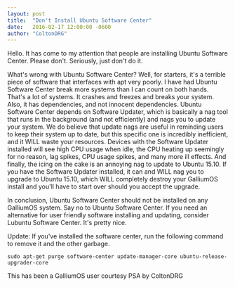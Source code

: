 ```yaml
---
layout: post
title:  "Don't Install Ubuntu Software Center"
date:   2016-02-17 12:00:00 -0600
author: "ColtonDRG"
---
```

Hello. It has come to my attention that people are installing Ubuntu Software Center. Please don't. Seriously, just don't do it.

What's wrong with Ubuntu Software Center? Well, for starters, it's a terrible piece of software that interfaces with apt very poorly. I have had Ubuntu Software Center break more systems than I can count on both hands. That's a lot of systems. It crashes and freezes and breaks your system. Also, it has dependencies, and not innocent dependencies. Ubuntu Software Center depends on Software Updater, which is basically a nag tool that runs in the background (and not efficiently) and nags you to update your system. We do believe that update nags are useful in reminding users to keep their system up to date, but this specific one is incredibly inefficient, and it WILL waste your resources. Devices with the Software Updater installed will see high CPU usage when idle, the CPU heating up seemingly for no reason, lag spikes, CPU usage spikes, and many more ill effects. And finally, the icing on the cake is an annoying nag to update to Ubuntu 15.10. If you have the Software Updater installed, it can and WILL nag you to upgrade to Ubuntu 15.10, which WILL completely destroy your GalliumOS install and you'll have to start over should you accept the upgrade.

In conclusion, Ubuntu Software Center should not be installed on any GalliumOS system. Say no to Ubuntu Software Center. If you need an alternative for user friendly software installing and updating, consider Lubuntu Software Center. It's pretty nice.

Update: If you've installed the software center, run the following command to remove it and the other garbage.

`sudo apt-get purge software-center update-manager-core ubuntu-release-upgrader-core`

This has been a GalliumOS user courtesy PSA by ColtonDRG
